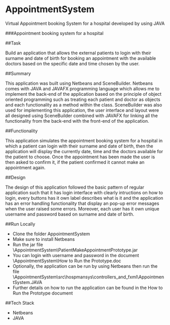 # AppointmentSystem

Virtual Appointment booking System for a hospital developed by using JAVA

###Appointment booking system for a hospital

##Task

Build an application that allows the external patients to login with their surname and date of birth for booking an appointment with the available doctors based on the specific date and time chosen by the user.

##Summary

This application was built using Netbeans and SceneBuilder. Netbeans comes with JAVA and JAVAFX programming language which allows me to implement the back-end of the application based on the principle of object oriented programming such as treating each patient and doctor as objects and each functionality as a method within the class. SceneBuilder was also used for implementing this application, the user interface and layout were all designed using SceneBuilder combined with JAVAFX for linking all the functionality from the back-end with the front-end of the application.

##Functionality

This application simulates the appointment booking system for a hospital in which a patient can login with their surname and date of birth, then the application will display the currently date, time and the doctors available for the patient to choose. Once the appointment has been made the user is then asked to confirm it, if the patient confirmed it cannot make an appointment again.

##Design

The design of this application followed the basic pattern of regular application such that it has login interface with clearly intructions on how to login, every buttons has it own label describes what is it and the application has an error handling functionality that display an pop-up error messages when the user raised some errors. Moreover, each user has it own unique username and password based on surname and date of birth.

##Run Locally

- Clone the folder AppointmentSystem
- Make sure to install Netbeans
- Run the jar file \AppointmentSystem\PatientMakeAppointmentPrototype.jar
- You can login with username and password in the document \AppointmentSystem\How to Run the Prototype.doc   
- Optionally, the application can be run by using Netbeans then run the file \AppointmentSystem\src\hospmansys\controllers_and_fxml\AppointmentSystem.JAVA
- Further details on how to run the application can be found in the How to Run the Prototype document 

##Tech Stack

- Netbeans
- JAVA
